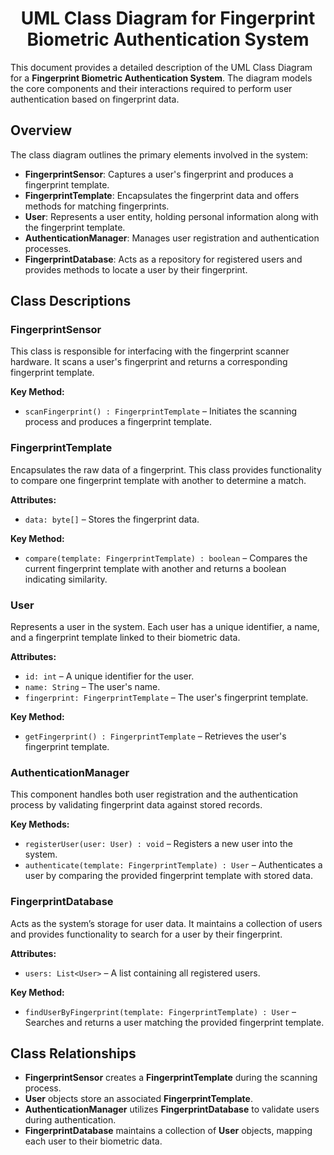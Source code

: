 <div id="header" align="center">
  <h1>UML Class Diagram for Fingerprint Biometric Authentication System</h1>
</div>

This document provides a detailed description of the UML Class Diagram for a **Fingerprint Biometric Authentication System**. The diagram models the core components and their interactions required to perform user authentication based on fingerprint data.

## Overview

The class diagram outlines the primary elements involved in the system:
- **FingerprintSensor**: Captures a user's fingerprint and produces a fingerprint template.
- **FingerprintTemplate**: Encapsulates the fingerprint data and offers methods for matching fingerprints.
- **User**: Represents a user entity, holding personal information along with the fingerprint template.
- **AuthenticationManager**: Manages user registration and authentication processes.
- **FingerprintDatabase**: Acts as a repository for registered users and provides methods to locate a user by their fingerprint.

##  Class Descriptions

### FingerprintSensor

This class is responsible for interfacing with the fingerprint scanner hardware. It scans a user's fingerprint and returns a corresponding fingerprint template.

**Key Method:**
- `scanFingerprint() : FingerprintTemplate` – Initiates the scanning process and produces a fingerprint template.

### FingerprintTemplate

Encapsulates the raw data of a fingerprint. This class provides functionality to compare one fingerprint template with another to determine a match.

**Attributes:**
- `data: byte[]` – Stores the fingerprint data.

**Key Method:**
- `compare(template: FingerprintTemplate) : boolean` – Compares the current fingerprint template with another and returns a boolean indicating similarity.

### User

Represents a user in the system. Each user has a unique identifier, a name, and a fingerprint template linked to their biometric data.

**Attributes:**
- `id: int` – A unique identifier for the user.
- `name: String` – The user's name.
- `fingerprint: FingerprintTemplate` – The user's fingerprint template.

**Key Method:**
- `getFingerprint() : FingerprintTemplate` – Retrieves the user's fingerprint template.

### AuthenticationManager

This component handles both user registration and the authentication process by validating fingerprint data against stored records.

**Key Methods:**
- `registerUser(user: User) : void` – Registers a new user into the system.
- `authenticate(template: FingerprintTemplate) : User` – Authenticates a user by comparing the provided fingerprint template with stored data.

### FingerprintDatabase

Acts as the system’s storage for user data. It maintains a collection of users and provides functionality to search for a user by their fingerprint.

**Attributes:**
- `users: List<User>` – A list containing all registered users.

**Key Method:**
- `findUserByFingerprint(template: FingerprintTemplate) : User` – Searches and returns a user matching the provided fingerprint template.

## Class Relationships

- **FingerprintSensor** creates a **FingerprintTemplate** during the scanning process.
- **User** objects store an associated **FingerprintTemplate**.
- **AuthenticationManager** utilizes **FingerprintDatabase** to validate users during authentication.
- **FingerprintDatabase** maintains a collection of **User** objects, mapping each user to their biometric data.
